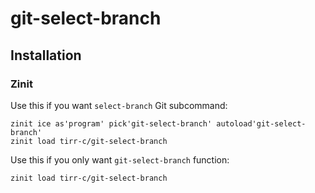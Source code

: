 # git-select-branch

## Installation

### Zinit
Use this if you want `select-branch` Git subcommand:
```
zinit ice as'program' pick'git-select-branch' autoload'git-select-branch'
zinit load tirr-c/git-select-branch
```

Use this if you only want `git-select-branch` function:
```
zinit load tirr-c/git-select-branch
```
